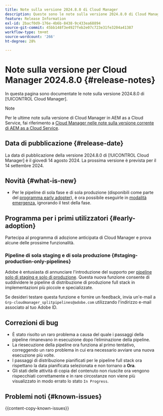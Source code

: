 ```yaml
---
title: Note sulla versione 2024.8.0 di Cloud Manager
description: Queste sono le note sulla versione 2024.8.0 di Cloud Manager.
feature: Release Information
exl-id: 2bacf0d9-176e-4b6b-8438-9c433ea68894
source-git-commit: 45bb148f3e4927feb2e07c723e31fe3204a41387
workflow-type: tm+mt
source-wordcount: '266'
ht-degree: 28%

---
```


# Note sulla versione per Cloud Manager 2024.8.0 {#release-notes}

In questa pagina sono documentate le note sulla versione 2024.8.0 di [!UICONTROL Cloud Manager].

>[!NOTE]
>
>Per le ultime note sulla versione di Cloud Manager in AEM as a Cloud Service, fai riferimento a [Cloud Manager nelle note sulla versione corrente di AEM as a Cloud Service](https://experienceleague.adobe.com/it/docs/experience-manager-cloud-service/content/release-notes/cloud-manager/current).

## Data di pubblicazione {#release-date}

La data di pubblicazione della versione 2024.8.0 di [!UICONTROL Cloud Manager] è il giovedì 14 agosto 2024. La prossima versione è prevista per il 14 settembre 2024.

## Novità {#what-is-new}

* Per le pipeline di sola fase e di sola produzione (disponibili come parte del [programma early adopter](#staging-production-only-pipelines)), è ora possibile eseguirle in [modalità emergenza,](/help/using/stage-prod-only.md#emergency-mode) ignorando il test della fase.

## Programma per i primi utilizzatori {#early-adoption}

Partecipa al programma di adozione anticipata di Cloud Manager e prova alcune delle prossime funzionalità.

### Pipeline di sola staging e di sola produzione {#staging-production-only-pipelines}

Adobe è entusiasta di annunciare l&#39;introduzione del supporto per [pipeline solo di staging e solo di produzione](/help/using/stage-prod-only.md). Questa nuova funzione consente di suddividere le pipeline di distribuzione di produzione full stack in implementazioni più piccole e specializzate.

Se desideri testare questa funzione e fornire un feedback, invia un&#39;e-mail a `Grp-cloudmanager_splitpipelines@adobe.com` utilizzando l&#39;indirizzo e-mail associato al tuo Adobe ID.

## Correzioni di bug

* È stato risolto un raro problema a causa del quale i passaggi della pipeline rimanevano in esecuzione dopo l’eliminazione della pipeline.
* La riesecuzione della pipeline ora funziona al primo tentativo, correggendo un raro problema in cui era necessario avviare una nuova esecuzione più volte.
* I passaggi di distribuzione pianificati per le pipeline full stack ora rispettano la data pianificata selezionata e non tornano a **Ora**.
* Gli stati delle attività di copia del contenuto non riuscite ora vengono rispecchiati correttamente e in rare circostanze non viene più visualizzato in modo errato lo stato `In Progress`.

## Problemi noti {#known-issues}

{{content-copy-known-issues}}

